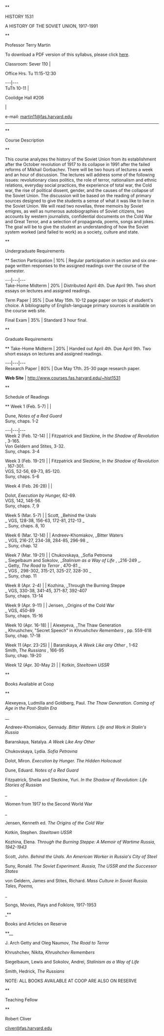 **

HISTORY 1531

A HISTORY OF THE SOVIET UNION, 1917-1991

**

Professor Terry Martin

To download a PDF version of this syllabus, please click [here](1531syl.pdf).



Classroom: Sever 110 |

Office Hrs. Tu 11:15-12:30  
  
---|---  
TuTh 10-11 |

Coolidge Hall #206  
  
  |

e-mail: martin11@fas.harvard.edu  
  
****

**

Course Description

**

This course analyzes the history of the Soviet Union from its establishment
after the October revolution of 1917 to its collapse in 1991 after the failed
reforms of Mikhail Gorbachev. There will be two hours of lectures a week and
an hour of discussion. The lectures will address some of the following issues:
revolutionary class politics, the role of terror, nationalism and ethnic
relations, everyday social practices, the experience of total war, the Cold
war, the rise of political dissent, gender, and the causes of the collapse of
the Soviet Union. The discussion will be based on the reading of primary
sources designed to give the students a sense of what it was like to live in
the Soviet Union. We will read two novellas, three memoirs by Soviet emigres,
as well as numerous autobiographies of Soviet citizens, two accounts by
western journalists, confidential documents on the Cold War and Great Terror,
and a selection of propaganda, poems, songs and jokes. The goal will be to
give the student an understanding of how the Soviet system worked (and failed
to work) as a society, culture and state.

**



Undergraduate Requirements

** Section Participation | 10% | Regular participation in section and six one-
page written responses to the assigned readings over the course of the
semester.  
  
  
---|---|---  
Take-Home Midterm | 20% | Distributed April 4th. Due April 9th. Two short
essays on lectures and assigned readings.  
  
  
Term Paper | 35% | Due May 15th. 10-12 page paper on topic of student's
choice. A bibliography of English-language primary sources is available on the
course web site.  
  
  
Final Exam | 35%  | Standard 3 hour final.  
  
**



Graduate Requirements

** Take-Home Midterm | 20% | Handed out April 4th. Due April 9th. Two short
essays on lectures and assigned readings.  
  
  
---|---|---  
Research Paper | 80% | Due May 17th. 25-30 page research paper.  
  
  
**Web Site** |  http://www.courses.fas.harvard.edu/~hist1531  
  
  
  
**



Schedule of Readings

** Week 1 (Feb. 5-7)  |   |

Dune, _Notes of a Red Guard_  
Suny, chaps. 1-2  
  
  
---|---|---  
Week 2 (Feb. 12-14)  |   | Fitzpatrick and Slezkine, _In the Shadow of
Revolution_ , 3-165.  
Von Geldern and Stites, 3-32.  
Suny, chaps. 3-4  
  
  
Week 3 (Feb. 19-21)  |   | Fitzpatrick and Slezkine, _In the Shadow of
Revolution_ , 167-301.  
VGS, 52-56, 69-73, 85-120.  
Suny, chaps. 5-6  
  
  
Week 4 (Feb. 26-28)  |   |

Dolot, _Execution by Hunger,_ 62-69.  
VGS, 142, 148-56.  
Suny, chaps. 7, 9  
  
  
  
Week 5 (Mar. 5-7)  |   | Scott, _Behind the Urals  
_ VGS, 128-38, 156-63, 172-81, 212-13 _  
_ Suny, chaps. 8, 10  
  
  
Week 6 (Mar. 12-14)  |   | Andreev-Khomiakov, _Bitter Waters  
_ VGS, 216-27, 234-38, 284-85, 296-98 _  
_ Suny, chap. 12  
  
  
Week 7 (Mar. 19-21)  |   | Chukovskaya, _Sofia Petrovna  
_ Siegelbaum and Sokolov, __Stalinism as a Way of Life_ , _216-249 _.  
_ Getty, _The Road to Terror_ , 470-81 _  
_ VGS _,_ 298-302, 315-21, 325-27, 328-30 _  
_ Suny, chap. 11  
  
  
Week 8 (Apr. 2-4)  |   | Kozhina, _Through the Burning Steppe  
_ VGS, 330-38, 341-45, 371-87, 392-407  
Suny, chaps. 13-14  
  
  
Week 9 (Apr. 9-11)  |   | Jensen, _Origins of the Cold War  
_ VGS, 450-89  
Suny, chaps. 15-16  
  
  
Week 10 (Apr. 16-18) |   | Alexeyeva, _The Thaw Generation  
_ Khrushchev, "Secret Speech" in __Khrushchev Remembers_ ,_ pp. 559-618  
Suny, chap. 17-18  
  
  
Week 11 (Apr. 23-25)  |   | Baranskaya, _A Week Like any Other_ , 1-62  
Smith, _The Russians_ , 166-95  
Suny, chap. 19-20  
  
  
Week 12 (Apr. 30-May 2)  |   | Kotkin, _Steeltown USSR_  
  


**

Books Available at Coop

**

Alexeyeva, Ludmilla and Goldberg, Paul. _The Thaw Generation. Coming of Age
in_   _the Post-Stalin Era_

__

Andreev-Khomiakov, Gennady. _Bitter Waters. Life and Work in Stalin's Russia_

Baranskaya, Natalya. _A Week Like Any Other_

Chukovskaya, Lydia. _Sofia Petrovna_

Dolot, Miron. _Execution by Hunger. The Hidden Holocaust_

Dune, Eduard. _Notes of a Red Guard_

Fitzpatrick, Sheila and Slezkine, Yuri. _In the Shadow of Revolution: Life
Stories of Russian_

_

Women from 1917 to the Second World War

_

Jensen, Kenneth ed. _The Origins of the Cold War_

Kotkin, Stephen. _Steeltown USSR_

Kozhina, Elena. _Through the Burning Steppe: A Memoir of Wartime Russia,
1942-1943_

Scott, John. _Behind the Urals. An American Worker in Russia's City of Steel_

Suny, Ronald. _The Soviet Experiment. Russia, The USSR and the Successor
States_

von Geldern, James and Stites, Richard. _Mass Culture in Soviet Russia. Tales,
Poems,_

_

Songs, Movies, Plays and Folklore, 1917-1953

_**



Books and Articles on Reserve

**__

J. Arch Getty and Oleg Naumov, _The Road to Terror_

Khrushchev, Nikita, _Khrushchev Remembers_

Siegelbaum, Lewis and Sokolov, Andrei, _Stalinism as a Way of Life_

Smith, Hedrick, _The Russians_

NOTE: ALL BOOKS AVAILABLE AT COOP ARE ALSO ON RESERVE

**



Teaching Fellow

**

Robert Cliver

cliver@fas.harvard.edu

